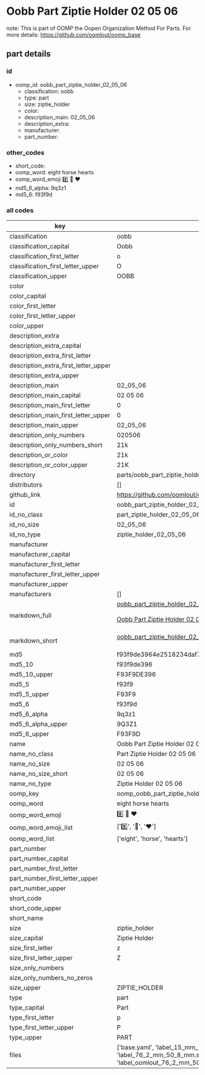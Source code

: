 # Oobb Part Ziptie Holder 02 05 06  

note: This is part of OOMP the Oopen Organization Method For Parts. For more details: https://github.com/oomlout/oomp_base

##  part details





### id
* oomp_id: oobb_part_ziptie_holder_02_05_06
  * classification: oobb
  * type: part
  * size: ziptie_holder
  * color: 
  * description_main: 02_05_06
  * description_extra: 
  * manufacturer: 
  * part_number: 

### other_codes
* short_code: 
* oomp_word: eight horse hearts
* oomp_word_emoji :eight: :horse: :hearts:
* md5_6_alpha: 9q3z1
* md5_6: f93f9d

### all codes 
| key | value |  
| --- | --- |  
| classification | oobb |  
| classification_capital | Oobb |  
| classification_first_letter | o |  
| classification_first_letter_upper | O |  
| classification_upper | OOBB |  
| color |  |  
| color_capital |  |  
| color_first_letter |  |  
| color_first_letter_upper |  |  
| color_upper |  |  
| description_extra |  |  
| description_extra_capital |  |  
| description_extra_first_letter |  |  
| description_extra_first_letter_upper |  |  
| description_extra_upper |  |  
| description_main | 02_05_06 |  
| description_main_capital | 02 05 06 |  
| description_main_first_letter | 0 |  
| description_main_first_letter_upper | 0 |  
| description_main_upper | 02_05_06 |  
| description_only_numbers | 020506 |  
| description_only_numbers_short | 21k |  
| description_or_color | 21k |  
| description_or_color_upper | 21K |  
| directory | parts/oobb_part_ziptie_holder_02_05_06 |  
| distributors | [] |  
| github_link | https://github.com/oomlout/oomlout_oomp_part_src/tree/main/parts/oobb_part_ziptie_holder_02_05_06/working |  
| id | oobb_part_ziptie_holder_02_05_06 |  
| id_no_class | part_ziptie_holder_02_05_06 |  
| id_no_size | 02_05_06 |  
| id_no_type | ziptie_holder_02_05_06 |  
| manufacturer |  |  
| manufacturer_capital |  |  
| manufacturer_first_letter |  |  
| manufacturer_first_letter_upper |  |  
| manufacturer_upper |  |  
| manufacturers | [] |  
| markdown_full | [oobb_part_ziptie_holder_02_05_06](https://github.com/oomlout/oomlout_oomp_part_src/tree/main/parts/oobb_part_ziptie_holder_02_05_06/working)<br>[](https://github.com/oomlout/oomlout_oomp_part_src/tree/main/parts/oobb_part_ziptie_holder_02_05_06/working)<br>[Oobb Part Ziptie Holder 02 05 06](https://github.com/oomlout/oomlout_oomp_part_src/tree/main/parts/oobb_part_ziptie_holder_02_05_06/working)<br><br> |  
| markdown_short | [oobb_part_ziptie_holder_02_05_06](https://github.com/oomlout/oomlout_oomp_part_src/tree/main/parts/oobb_part_ziptie_holder_02_05_06/working)<br><br> |  
| md5 | f93f9de3964e2518234daf7f2e5e7a4a |  
| md5_10 | f93f9de396 |  
| md5_10_upper | F93F9DE396 |  
| md5_5 | f93f9 |  
| md5_5_upper | F93F9 |  
| md5_6 | f93f9d |  
| md5_6_alpha | 9q3z1 |  
| md5_6_alpha_upper | 9Q3Z1 |  
| md5_6_upper | F93F9D |  
| name | Oobb Part Ziptie Holder 02 05 06 |  
| name_no_class | Part Ziptie Holder 02 05 06 |  
| name_no_size | 02 05 06 |  
| name_no_size_short | 02 05 06 |  
| name_no_type | Ziptie Holder 02 05 06 |  
| oomp_key | oomp_oobb_part_ziptie_holder_02_05_06 |  
| oomp_word | eight horse hearts |  
| oomp_word_emoji | :eight: :horse: :hearts: |  
| oomp_word_emoji_list | [':eight:', ':horse:', ':hearts:'] |  
| oomp_word_list | ['eight', 'horse', 'hearts'] |  
| part_number |  |  
| part_number_capital |  |  
| part_number_first_letter |  |  
| part_number_first_letter_upper |  |  
| part_number_upper |  |  
| short_code |  |  
| short_code_upper |  |  
| short_name |  |  
| size | ziptie_holder |  
| size_capital | Ziptie Holder |  
| size_first_letter | z |  
| size_first_letter_upper | Z |  
| size_only_numbers |  |  
| size_only_numbers_no_zeros |  |  
| size_upper | ZIPTIE_HOLDER |  
| type | part |  
| type_capital | Part |  
| type_first_letter | p |  
| type_first_letter_upper | P |  
| type_upper | PART |  
| files | ['base.yaml', 'label_15_mm_30_mm.pdf', 'label_15_mm_30_mm.svg', 'label_76_2_mm_50_8_mm.pdf', 'label_76_2_mm_50_8_mm.svg', 'label_oomlout_76_2_mm_50_8_mm.pdf', 'label_oomlout_76_2_mm_50_8_mm.svg', 'readme.md', 'working.json', 'working.yaml'] |  
